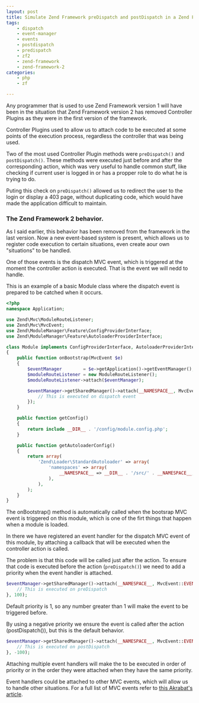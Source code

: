 ```yaml
---
layout: post
title: Simulate Zend Framework preDispatch and postDispatch in a Zend Framework 2 application
tags:
    - dispatch
    - event-manager
    - events
    - postdispatch
    - predispatch
    - zf2
    - zend-framework
    - zend-framework-2
categories:
    - php
    - zf

---
```


Any programmer that is used to use Zend Framework version 1 will have been in the situation that Zend Framework version 2 has removed Controller Plugins as they were in the first version of the framework.

Controller Plugins used to allow us to attach code to be executed at some points of the execution process, regardless the controller that was being used.

Two of the most used Controller Plugin methods were `preDispatch()` and `postDispatch()`. These methods were executed just before and after the corresponding action, which was very useful to handle common stuff, like checking if current user is logged in or has a propper role to do what he is trying to do.

Puting this check on `preDispatch()` allowed us to redirect the user to the login or display a 403 page, without duplicating code, which would have made the application difficult to maintain.

### The Zend Framework 2 behavior.

As I said earlier, this behavior has been removed from the framework in the last version. Now a new event-based system is present, which allows us to register code execution to certain situations, even create aour own "situations" to be handled.

One of those events is the dispatch MVC event, which is triggered at the moment the controller action is executed. That is the event we will nedd to handle.

This is an example of a basic Module class where the dispatch event is prepared to be catched when it occurs.

```php
<?php
namespace Application;

use Zend\Mvc\ModuleRouteListener;
use Zend\Mvc\MvcEvent;
use Zend\ModuleManager\Feature\ConfigProviderInterface;
use Zend\ModuleManager\Feature\AutoloaderProviderInterface;

class Module implements ConfigProviderInterface, AutoloaderProviderInterface
{
    public function onBootstrap(MvcEvent $e)
    {
        $eventManager        = $e->getApplication()->getEventManager();
        $moduleRouteListener = new ModuleRouteListener();
        $moduleRouteListener->attach($eventManager);

        $eventManager->getSharedManager()->attach(__NAMESPACE__, MvcEvent::EVENT_DISPATCH, function ($e) {
            // This is executed on dispatch event
        });
    }

    public function getConfig()
    {
        return include __DIR__ . '/config/module.config.php';
    }

    public function getAutoloaderConfig()
    {
        return array(
            'Zend\Loader\StandardAutoloader' => array(
                'namespaces' => array(
                    __NAMESPACE__ => __DIR__ . '/src/' . __NAMESPACE__,
                ),
            ),
        );
    }
}
```

The onBootstrap() method is automatically called when the bootsrap MVC event is triggered on this module, which is one of the firt things that happen when a module is loaded.

In there we have registered an event handler for the dispatch MVC event of this module, by attaching a callback that will be executed when the controller action is called.

The problem is that this code will be called just after the action. To ensure that code is executed before the action (`preDispatch()`) we need to add a priority when the event handler is attached.

```php
$eventManager->getSharedManager()->attach(__NAMESPACE__, MvcEvent::EVENT_DISPATCH, function ($e) {
    // This is executed on preDispatch
}, 100);
```

Default priority is 1, so any number greater than 1 will make the event to be triggered before.

By using a negative priority we ensure the event is called after the action (postDispatch()), but this is the default behavior.

```php
$eventManager->getSharedManager()->attach(__NAMESPACE__, MvcEvent::EVENT_DISPATCH, function ($e) {
    // This is executed on postDispatch
}, -100);
```

Attaching multiple event handlers will make the to be executed in order of priority or in the order they were attached when they have the same priority.

Event handlers could be attached to other MVC events, which will allow us to handle other situations. For a full list of MVC events refer to [this Akrabat's article](https://akrabat.com/a-list-of-zf2-events/).
